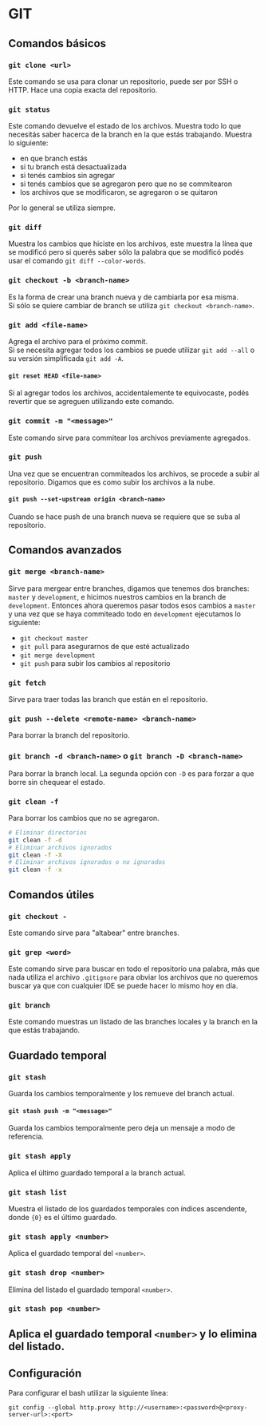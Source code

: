 # GIT
## Comandos básicos
### `git clone <url>`
Este comando se usa para clonar un repositorio, puede ser por SSH o HTTP. Hace una copia exacta del repositorio.
### `git status`
Este comando devuelve el estado de los archivos. Muestra todo lo que necesitás saber hacerca de la branch en la que estás trabajando. Muestra lo siguiente:
 - en que branch estás
 - si tu branch está desactualizada
 - si tenés cambios sin agregar
 - si tenés cambios que se agregaron pero que no se commitearon
 - los archivos que se modificaron, se agregaron o se quitaron

Por lo general se utiliza siempre.
### `git diff`
Muestra los cambios que hiciste en los archivos, este muestra la línea que se modificó pero si querés saber sólo la palabra que se modificó podés usar el comando `git diff --color-words`.
### `git checkout -b <branch-name>`
Es la forma de crear una branch nueva y de cambiarla por esa misma.  
Si sólo se quiere cambiar de branch se utiliza `git checkout <branch-name>`.
### `git add <file-name>`
Agrega el archivo para el próximo commit.  
Si se necesita agregar todos los cambios se puede utilizar `git add --all` o su versión simplificada `git add -A`.
#### `git reset HEAD <file-name>`
Si al agregar todos los archivos, accidentalemente te equivocaste, podés revertir que se agreguen utilizando este comando.
### `git commit -m "<message>"`
Este comando sirve para commitear los archivos previamente agregados.
### `git push`
Una vez que se encuentran commiteados los archivos, se procede a subir al repositorio. Digamos que es como subir los archivos a la nube.
#### `git push --set-upstream origin <branch-name>`
Cuando se hace push de una branch nueva se requiere que se suba al repositorio.
## Comandos avanzados
### `git merge <branch-name>`
Sirve para mergear entre branches, digamos que tenemos dos branches: `master` y `development`, e hicimos nuestros cambios en la branch de `development`. Entonces ahora queremos pasar todos esos cambios a `master` y una vez que se haya commiteado todo en `development` ejecutamos lo siguiente:  
 - `git checkout master`
 - `git pull` para asegurarnos de que esté actualizado
 - `git merge development`
 - `git push` para subir los cambios al repositorio

### `git fetch`
Sirve para traer todas las branch que están en el repositorio.
### `git push --delete <remote-name> <branch-name>`
Para borrar la branch del repositorio.
### `git branch -d <branch-name>` o `git branch -D <branch-name>`
Para borrar la branch local. La segunda opción con `-D` es para forzar a que borre sin chequear el estado.
### `git clean -f`
Para borrar los cambios que no se agregaron.
```bash
# Eliminar directorios
git clean -f -d
# Eliminar archivos ignorados
git clean -f -X
# Eliminar archivos ignorados o no ignorados
git clean -f -x
```
## Comandos útiles
### `git checkout -`
Este comando sirve para "altabear" entre branches.
### `git grep <word>`
Este comando sirve para buscar en todo el repositorio una palabra, más que nada utiliza el archivo `.gitignore` para obviar los archivos que no queremos buscar ya que con cualquier IDE se puede hacer lo mismo hoy en día.
### `git branch`
Este comando muestras un listado de las branches locales y la branch en la que estás trabajando.

## Guardado temporal
### `git stash`
Guarda los cambios temporalmente y los remueve del branch actual.
#### `git stash push -m "<message>"`
Guarda los cambios temporalmente pero deja un mensaje a modo de referencia.
### `git stash apply`
Aplica el último guardado temporal a la branch actual.
### `git stash list`
Muestra el listado de los guardados temporales con índices ascendente, donde `{0}` es el último guardado.
### `git stash apply <number>`
Aplica el guardado temporal del `<number>`.
### `git stash drop <number>`
Elimina del listado el guardado temporal `<number>`.
### `git stash pop <number>`
Aplica el guardado temporal `<number>` y lo elimina del listado.
---
## Configuración
Para configurar el bash utilizar la siguiente línea:

```
git config --global http.proxy http://<username>:<password>@<proxy-server-url>:<port>
```